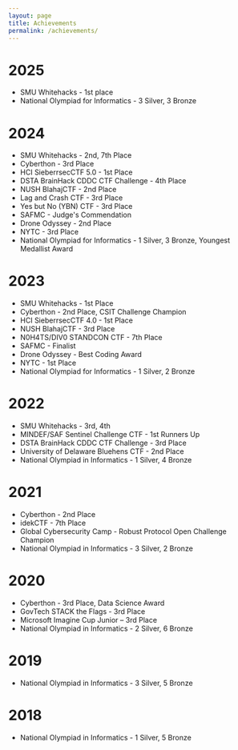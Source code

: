 ```yaml
---
layout: page
title: Achievements
permalink: /achievements/
---
```


# 2025
- SMU Whitehacks - 1st place
- National Olympiad for Informatics - 3 Silver, 3 Bronze

# 2024
- SMU Whitehacks - 2nd, 7th Place
- Cyberthon - 3rd Place
- HCI SieberrsecCTF 5.0 - 1st Place
- DSTA BrainHack CDDC CTF Challenge - 4th Place
- NUSH BlahajCTF - 2nd Place
- Lag and Crash CTF - 3rd Place
- Yes but No (YBN) CTF - 3rd Place
- SAFMC - Judge's Commendation
- Drone Odyssey - 2nd Place
- NYTC - 3rd Place 
- National Olympiad for Informatics - 1 Silver, 3 Bronze, Youngest Medallist Award

# 2023
- SMU Whitehacks - 1st Place
- Cyberthon - 2nd Place, CSIT Challenge Champion
- HCI SieberrsecCTF 4.0 - 1st Place
- NUSH BlahajCTF - 3rd Place
- N0H4TS/DIV0 STANDCON CTF - 7th Place
- SAFMC - Finalist
- Drone Odyssey - Best Coding Award
- NYTC - 1st Place
- National Olympiad for Informatics - 1 Silver, 2 Bronze

# 2022
- SMU Whitehacks - 3rd, 4th
- MINDEF/SAF Sentinel Challenge CTF - 1st Runners Up
- DSTA BrainHack CDDC CTF Challenge - 3rd Place
- University of Delaware Bluehens CTF - 2nd Place
- National Olympiad in Informatics - 1 Silver, 4 Bronze

# 2021
- Cyberthon - 2nd Place
- idekCTF - 7th Place
- Global Cybersecurity Camp - Robust Protocol Open Challenge Champion
- National Olympiad in Informatics - 3 Silver, 2 Bronze

# 2020
- Cyberthon - 3rd Place, Data Science Award
- GovTech STACK the Flags - 3rd Place
- Microsoft Imagine Cup Junior – 3rd Place
- National Olympiad in Informatics - 2 Silver, 6 Bronze

# 2019
- National Olympiad in Informatics - 3 Silver, 5 Bronze

# 2018
- National Olympiad in Informatics - 1 Silver, 5 Bronze

